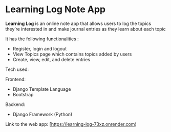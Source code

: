 
# Learning Log Note App

**Learning Log** is an online note app that allows users to 
log the topics they’re interested in and make journal entries as 
they learn about each topic

It has the following functionalities :
- Register, login and logout
- View Topics page  which contains topics added by users
- Create, view, edit, and delete entries 

Tech used:

Frontend:
- Django Template Language
- Bootstrap

Backend:
- Django Framework (Python) 

Link to the web app: [https://learning-log-73xz.onrender.com) 

